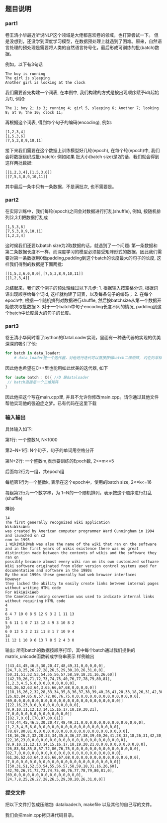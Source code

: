 ## 题目说明
### part1
卷王清小华最近听说NLP这个领域是大佬都喜欢卷的领域，也打算尝试一下。 但是没想到，还没学到深度学习模型，在数据预处理上就遇到了困难。原来，自然语言处理的预处理是需要将人类的自然语言符号化，最后形成可训练的批(batch)数据。

例如，以下有3句话
```
The boy is running
The girl is sleeping
Another girl is looking at the clock
```
我们需要首先构建一个词表, 在本例中, 我们构建的方式是按出现顺序赋予id(起始为1), 例如:
```
The 1; boy 2; is 3; running 4; girl 5, sleeping 6; Another 7; looking 8; at 9; the 10; clock 11;
```
再根据这个词表, 得到每个句子的编码(encoding), 例如:
```
[1,2,3,4]
[1,5,3,6]
[7,5,3,8,9,10,11]
```
接下来我们需要在这个数据上训练模型好几轮(epoch), 在每个轮(epoch)中, 我们会将数据组织成批(batch): 例如如果 批大小(batch size)是2的话，我们就会得到这样两批数据:
```
[[1,2,3,4],[1,5,3,6]]
[[7,5,3,8,9,10,11]]
```
其中最后一条中只有一条数据，不是满批次, 也不需要是。

### part2
在实际训练中，我们每轮(epoch)之间会对数据进行打乱(shuffle), 例如, 按随机排列[2,3,1]把数据打乱成
```
[1,5,3,6]
[7,5,3,8,9,10,11]
[1,2,3,4]
```
这时候我们还要以batch size为2取数据的话，就遇到了一个问题: 第一条数据和第二条数据长度不一样，而深度学习的模型必须接受矩阵形式的数据，因此我们需要对第一条数据用0做padding,padding到这个batch的长度最大的句子的长度, 这样我们得到的数据是下面两批:
```
[[1,5,3,6,0,0,0],[7,5,3,8,9,10,11]]
[[1,2,3,4]]
```
总结起来，我们这个例子的预处理经过以下几步: 1. 根据输入按空格分词, 根据词语出现顺序给每个词id, 这样就构建了词表，以及每条句子的编码； 2. 在每个epoch中, 根据一个随机排列对数据进行shuffle, 然后按batchsize从第一个数据开始依次取批数据 3. 对于一个batch中句子encoding长度不同的情况, padding到这个batch中长度最大的句子的长度。

### part3
卷王清小华同时看了python的DataLoader实现，里面有一种迭代器的实现的优美深深的吸引了他:
```python
for batch in data_loader:
    # data_loader是一个迭代器，对他进行迭代可以直接获得batch二维矩阵, 内在的采样细节由dataloader实现，对外隐藏，十分优雅
```
因此他也希望在C++里也能用如此优美的迭代器, 如下
```cpp
for (auto batch : D){ //D 是dataloader
 // batch直接是一个二维矩阵
}
```
因此他把这个写在main.cpp里, 并且不允许你修改main.cpp。请你通过其他文件帮他实现他的强迫症之梦。已有代码在这里下载

### 输入输出
具体输入如下:

第1行: 一个整数N, N<1000

第2~N+1行: N个句子，句子的单词用空格分开

第N+2行: 一个整数m,表示要训练的Epoch数, 2<=m<=5

后面每2行为一组，共epoch组

每组第1行为一个整数k, 表示在这个epoch中，使用的batch size, 2<=k<=16

每组第2行为一个数字串，为 1~N的一个随机排列，表示按这个顺序进行打乱(shuffle)

样例:
```
14
The first generally recognized wiki application
WikiWikiWeb
was created by American computer programmer Ward Cunningham in 1994 and launched on c2
com in 1995
1 WikiWikiWeb was also the name of the wiki that ran on the software
and in the first years of wikis existence there was no great distinction made between the contents of wikis and the software they ran on
possibly because almost every wiki ran on its own customized software
Wiki software originated from older version control systems used for documentation and software in the 1980s
By the mid 1990s these generally had web browser interfaces
However
they lacked the ability to easily create links between internal pages without writing HTML code
For WikiWikiWeb
the CamelCase naming convention was used to indicate internal links
without requiring HTML code
4
3
6 4 7 10 0 8 5 12 9 3 2 1 11 13
15
5 6 11 1 0 7 13 12 4 9 3 10 8 2
10
6 0 13 5 3 2 12 11 8 1 7 10 9 4
14
11 12 1 10 9 6 13 7 8 5 2 4 3 0
```
输出: 所有batch的数据按顺序打印，其中每个batch通过我们提供的matrix_unicode函数转成字符串表示 样例输出
```
[[43,44,45,46,5,30,20,47,48,49,31,0,0,0,0,0],[24,7,8,25,26,27,28,26,5,29,30,20,26,31,0,0],[50,31,51,52,53,54,55,56,57,58,59,18,31,16,26,60]]
[[42,70,26,71,72,73,74,75,40,76,77,78,79,80,81],[1,2,3,4,5,6,0,0,0,0,0,0,0,0,0],[61,26,62,63,64,3,65,66,67,68,0,0,0,0,0]]
[[18,16,26,2,32,28,33,34,35,8,36,37,38,39,40,26,41,28,33,18,26,31,42,30,20],[26,83,84,85,8,57,72,86,76,75,0,0,0,0,0,0,0,0,0,0,0,0,0,0,0],[69,0,0,0,0,0,0,0,0,0,0,0,0,0,0,0,0,0,0,0,0,0,0,0,0]]
[[22,16,23,0,0,0,0,0,0,0,0,0,0,0],[8,9,10,11,12,13,14,15,16,17,18,19,20,21],[7,0,0,0,0,0,0,0,0,0,0,0,0,0]]
[[82,7,0,0],[78,87,80,81]]
[[43,44,45,46,5,30,20,47,48,49,31,0,0,0,0,0,0,0,0,0,0,0,0,0,0],[1,2,3,4,5,6,0,0,0,0,0,0,0,0,0,0,0,0,0,0,0,0,0,0,0],[78,87,80,81,0,0,0,0,0,0,0,0,0,0,0,0,0,0,0,0,0,0,0,0,0],[18,16,26,2,32,28,33,34,35,8,36,37,38,39,40,26,41,28,33,18,26,31,42,30,20],[22,16,23,0,0,0,0,0,0,0,0,0,0,0,0,0,0,0,0,0,0,0,0,0,0],[8,9,10,11,12,13,14,15,16,17,18,19,20,21,0,0,0,0,0,0,0,0,0,0,0],[26,83,84,85,8,57,72,86,76,75,0,0,0,0,0,0,0,0,0,0,0,0,0,0,0],[82,7,0,0,0,0,0,0,0,0,0,0,0,0,0,0,0,0,0,0,0,0,0,0,0],[61,26,62,63,64,3,65,66,67,68,0,0,0,0,0,0,0,0,0,0,0,0,0,0,0],[7,0,0,0,0,0,0,0,0,0,0,0,0,0,0,0,0,0,0,0,0,0,0,0,0]]
[[50,31,51,52,53,54,55,56,57,58,59,18,31,16,26,60],[42,70,26,71,72,73,74,75,40,76,77,78,79,80,81,0],[69,0,0,0,0,0,0,0,0,0,0,0,0,0,0,0],[24,7,8,25,26,27,28,26,5,29,30,20,26,31,0,0]]
```
### 提交文件
把以下文件打包成压缩包: dataloader.h, makefile 以及其他的自己写的文件。

我们会把main.cpp拷贝进代码目录。

